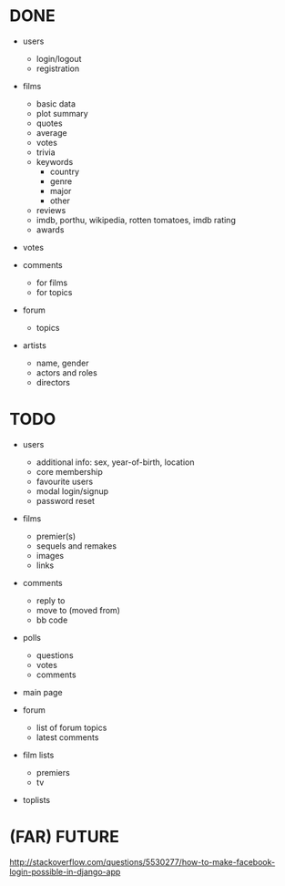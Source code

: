 # DONE

- users
    - login/logout
    - registration

- films
    - basic data
    - plot summary
    - quotes
    - average
    - votes
    - trivia
    - keywords
        - country
        - genre
        - major
        - other
    - reviews
    - imdb, porthu, wikipedia, rotten tomatoes, imdb rating
    - awards

- votes

- comments
    - for films
    - for topics

- forum
    - topics

- artists
    - name, gender
    - actors and roles
    - directors


# TODO

- users
    - additional info: sex, year-of-birth, location
    - core membership
    - favourite users
    - modal login/signup
    - password reset

- films
    - premier(s)
    - sequels and remakes
    - images
    - links

- comments
    - reply to
    - move to (moved from)
    - bb code

- polls
    - questions
    - votes
    - comments

- main page

- forum
    - list of forum topics
    - latest comments

- film lists
    - premiers
    - tv

- toplists


# (FAR) FUTURE

http://stackoverflow.com/questions/5530277/how-to-make-facebook-login-possible-in-django-app
